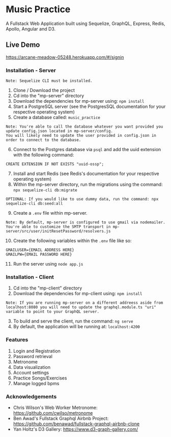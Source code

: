 # Music Practice
A Fullstack Web Application built using Sequelize, GraphQL, Express, Redis, Apollo, Angular and D3. 

## Live Demo
https://arcane-meadow-05248.herokuapp.com/#/signin

<!-- [START server] -->
### Installation - Server 
`Note: Sequelize CLI must be installed. `
1. Clone / Download the project
2. Cd into the "mp-server" directory 
3. Download the dependencies for mp-server using: `npm install`
4. Start a PostgreSQL server (see the PostgresSQL documentation for your respective operating system)
5. Create a database called: `music_practice`
```
Note: You're able to call the database whatever you want provided you update config.json located in mp-server/config.
You will likely need to update the user provided in config.json in order to connect to the database. 
```
6. Connect to the Postgres database via `psql` and add the uuid extension with the following command:
```
CREATE EXTENSION IF NOT EXISTS "uuid-ossp";
```
7. Install and start Redis (see Redis's documentation for your respective operating system)
8. Within the mp-server directory, run the migrations using the command: `npx sequelize-cli db:migrate`
```
OPTIONAL: If you would like to use dummy data, run the command: npx sequelize-cli db:seed:all
```
9. Create a `.env` file within mp-server.
```
Note: By default, mp-server is configured to use gmail via nodemailer. You're able to customize the SMTP transport in mp-server/src/user/initResetPassword/resolvers.js
```
10. Create the following variables within the `.env` file like so:
```
GMAILUSER={EMAIL ADDRESS HERE}
GMAILPW={EMAIL PASSWORD HERE}
```
11. Run the server using `node app.js`
<!-- [END server] -->

<!-- [START client] -->
### Installation - Client 
1. Cd into the "mp-client" directory
2. Download the dependencies for mp-client using: `npm install`
```
Note: If you are running mp-server on a different addreess aside from localhost:8080 you will need to update the graphql.module.ts "uri" variable to point to your GraphQL server.
```
3. To build and serve the client, run the command: `ng serve`
4. By default, the application will be running at: `localhost:4200`
<!-- [END client] -->

<!-- [START features] -->
### Features
1. Login and Registration
2. Password retrieval
3. Metronome 
4. Data visualization
5. Account settings
6. Practice Songs/Exercises
7. Manage logged bpms
<!-- [END features] -->

<!-- [START acknowledgements] -->
### Acknowledgements
- Chris Wilson's Web Worker Metronome: https://github.com/cwilso/metronome
- Ben Awad's Fullstack Graphql Airbnb Project: https://github.com/benawad/fullstack-graphql-airbnb-clone
- Yan Holtz's D3 Gallery: https://www.d3-graph-gallery.com/
<!-- [END acknowledgements] -->
